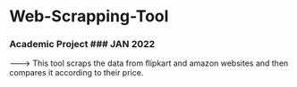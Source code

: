 # Web-Scrapping-Tool
### Academic Project ### JAN 2022

---> This tool scraps the data from flipkart and amazon websites and then compares it according to their price.
